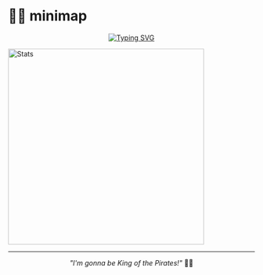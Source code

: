 # 🏴‍☠️ minimap

<div align="center">

[![Typing SVG](https://readme-typing-svg.herokuapp.com?font=Fira+Code&size=18&duration=3000&pause=1000&color=00FFFF&center=true&vCenter=true&width=300&lines=One+Piece+Fan;Code+Pirate)](https://git.io/typing-svg)

</div>

<img src="https://github-readme-stats.vercel.app/api?username=minimap&show_icons=true&theme=radical&title_color=00FFFF&icon_color=00FFFF&text_color=FFFFFF&bg_color=0D1117" width="400" alt="Stats" />

---

<div align="center">

*"I'm gonna be King of the Pirates!"* 🏴‍☠️

</div>
